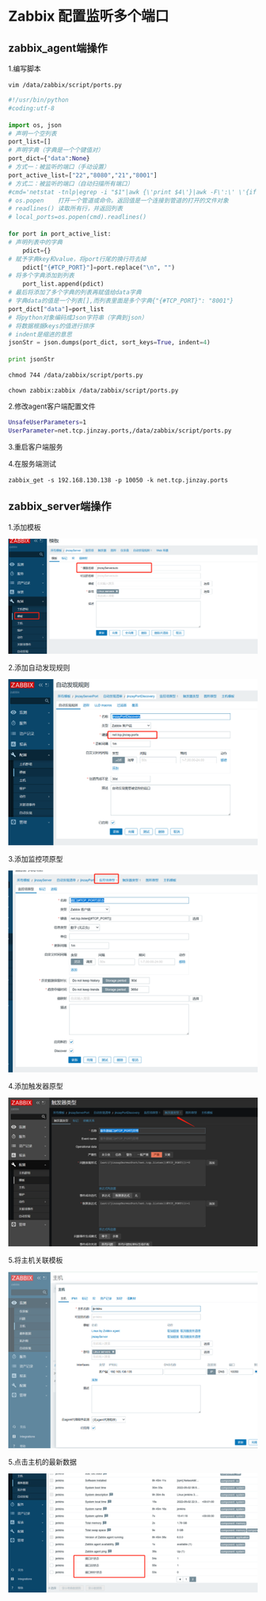 # Zabbix 配置监听多个端口

## zabbix_agent端操作

1.编写脚本

`vim /data/zabbix/script/ports.py ​`

```python
#!/usr/bin/python
#coding:utf-8  

import os, json
# 声明一个空列表   
port_list=[]
# 声明字典（字典是一个个键值对） 
port_dict={"data":None}
# 方式一：被监听的端口（手动设置）
port_active_list=["22","8080","21","8001"]
# 方式二：被监听的端口（自动扫描所有端口）
#cmd='netstat -tnlp|egrep -i "$1"|awk {\'print $4\'}|awk -F\':\' \'{if ($NF~/^[0-9]*$/) print $NF}\'|sort |uniq   2>/dev/null'
# os.popen    打开一个管道或命令。返回值是一个连接到管道的打开的文件对象
# readlines() 读取所有行，并返回列表
# local_ports=os.popen(cmd).readlines()  

for port in port_active_list:
# 声明列表中的字典
    pdict={}
# 赋予字典key和value，将port行尾的换行符去掉
    pdict["{#TCP_PORT}"]=port.replace("\n", "")
# 将多个字典添加到列表  
    port_list.append(pdict)
# 最后将添加了多个字典的列表再赋值给data字典
# 字典data的值是一个列表[],而列表里面是多个字典{"{#TCP_PORT}": "8001"}   
port_dict["data"]=port_list
# 将python对象编码成Json字符串（字典到json）
# 将数据根据keys的值进行排序
# indent是缩进的意思 
jsonStr = json.dumps(port_dict, sort_keys=True, indent=4)

print jsonStr
```

`chmod 744 /data/zabbix/script/ports.py`

`chown zabbix:zabbix /data/zabbix/script/ports.py`

2.修改agent客户端配置文件

```bash
UnsafeUserParameters=1
UserParameter=net.tcp.jinzay.ports,/data/zabbix/script/ports.py
```

3.重启客户端服务

4.在服务端测试

`zabbix_get -s 192.168.130.138 -p 10050 -k net.tcp.jinzay.ports ​`

## zabbix_server端操作

1.添加模板

![](assets/image-20221127214637829-20230610173809-b99zfxu.png)

2.添加自动发现规则

![](assets/image-20221127214652289-20230610173809-6ck8qj0.png)

3.添加监控项原型

![](assets/image-20221127214658148-20230610173809-f02jgmd.png)

4.添加触发器原型

![](assets/image-20221127214703857-20230610173809-mtrsf2l.png)

5.将主机关联模板

![](assets/image-20221127214709762-20230610173809-acyuuqd.png)

5.点击主机的最新数据

![](assets/image-20221127214715986-20230610173809-wpksysm.png)

